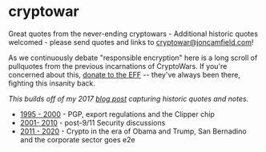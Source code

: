 # cryptowar


Great quotes from the never-ending cryptowars - Additional historic quotes welcomed - please send quotes and links to [cryptowar@joncamfield.com](mailto:cryptowar@joncamfield.com)!

As we continuously debate "responsible encryption" here is a long scroll of pullquotes from the previous incarnations of CryptoWars. If you're concerned about this, <a href="https://supporters.eff.org/donate">donate to the EFF</a> -- they've always been there, fighting this insanity back.

*This builds off of my 2017 [blog post](https://joncamfield.com/blog/2017.10/we-have-always-been-war-crypto) capturing historic quotes and notes.*

* [1995 - 2000](1995-2000.md) - PGP, export regulations and the Clipper chip
* [2001- 2010](2001-2010.md) - post-9/11 Security discussions
* [2011 - 2020](2011-2020.md) - Crypto in the era of Obama and Trump, San Bernadino and the corporate sector goes e2e
